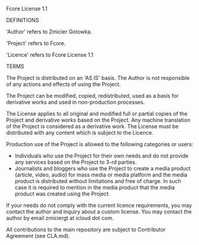 Fcore License 1.1

DEFINITIONS

'Author' refers to Zmicier Gotowka.

'Project' refers to Fcore.

'Licence' refers to Fcore License 1.1

TERMS

The Project is distributed on an 'AS IS' basis. The Author is not responsible of any actions and effects of using the Project.

The Project can be modified, copied, redistributed, used as a basis for derivative works and used in non-production processes.

The License applies to all original and modified full or partial copies of the Project and derivative works based on the Project. Any machine translation of the Project is considered as a derivative work. The License must be distributed with any content which is subject to the Licence.

Production use of the Project is allowed to the following categories or users:
- Individuals who use the Project for their own needs and do not provide any services based on the Project to 3-rd parties.
- Journalists and bloggers who use the Project to create a media product (article, video, audio) for mass media or media platform and the media product is distributed without limitations and free of charge. In such case it is required to mention in the media product that the media product was created using the Project.

If your needs do not comply with the current licence requirements, you may contact the author and inquiry about a custom license. You may contact the author by email zmiciergt at icloud dot com.

All contributions to the main repository are subject to Contributor Agreement (see CLA.md).
